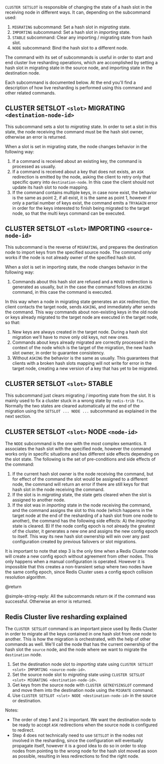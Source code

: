 `CLUSTER SETSLOT` is responsible of changing the state of a hash slot in the
receiving node in different ways. It can, depending on the subcommand used:

1. `MIGRATING` subcommand: Set a hash slot in _migrating_ state.
2. `IMPORTING` subcommand: Set a hash slot in _importing_ state.
3. `STABLE` subcommand: Clear any importing / migrating state from hash slot.
4. `NODE` subcommand: Bind the hash slot to a different node.

The command with its set of subcommands is useful in order to start and end
cluster live resharding operations, which are accomplished by setting a hash
slot in migrating state in the source node, and importing state in the
destination node.

Each subcommand is documented below. At the end you'll find a description of how
live resharding is performed using this command and other related commands.

## CLUSTER SETSLOT `<slot>` MIGRATING `<destination-node-id>`

This subcommand sets a slot to _migrating_ state. In order to set a slot in this
state, the node receiving the command must be the hash slot owner, otherwise an
error is returned.

When a slot is set in migrating state, the node changes behavior in the
following way:

1. If a command is received about an existing key, the command is processed as
   usually.
2. If a command is received about a key that does not exists, an `ASK`
   redirection is emitted by the node, asking the client to retry only that
   specific query into `destination-node`. In this case the client should not
   update its hash slot to node mapping.
3. If the command contains multiple keys, in case none exist, the behavior is
   the same as point 2, if all exist, it is the same as point 1, however if only
   a partial number of keys exist, the command emits a `TRYAGAIN` error in order
   for the keys interested to finish being migrated to the target node, so that
   the multi keys command can be executed.

## CLUSTER SETSLOT `<slot>` IMPORTING `<source-node-id>`

This subcommand is the reverse of `MIGRATING`, and prepares the destination node
to import keys from the specified source node. The command only works if the
node is not already owner of the specified hash slot.

When a slot is set in importing state, the node changes behavior in the
following way:

1. Commands about this hash slot are refused and a `MOVED` redirection is
   generated as usually, but in the case the command follows an `ASKING`
   command, in this case the command is executed.

In this way when a node in migrating state generates an `ASK` redirection, the
client contacts the target node, sends `ASKING`, and immediately after sends the
command. This way commands about non-existing keys in the old node or keys
already migrated to the target node are executed in the target node, so that:

1. New keys are always created in the target node. During a hash slot migration
   we'll have to move only old keys, not new ones.
2. Commands about keys already migrated are correctly processed in the context
   of the node which is the target of the migration, the new hash slot owner, in
   order to guarantee consistency.
3. Without `ASKING` the behavior is the same as usually. This guarantees that
   clients with a broken hash slots mapping will not write for error in the
   target node, creating a new version of a key that has yet to be migrated.

## CLUSTER SETSLOT `<slot>` STABLE

This subcommand just clears migrating / importing state from the slot. It is
mainly used to fix a cluster stuck in a wrong state by `redis-trib fix`.
Normally the two states are cleared automatically at the end of the migration
using the `SETSLOT ... NODE ...` subcommand as explained in the next section.

## CLUSTER SETSLOT `<slot>` NODE `<node-id>`

The `NODE` subcommand is the one with the most complex semantics. It associates
the hash slot with the specified node, however the command works only in
specific situations and has different side effects depending on the slot state.
The following is the set of pre-conditions and side effects of the command:

1. If the current hash slot owner is the node receiving the command, but for
   effect of the command the slot would be assigned to a different node, the
   command will return an error if there are still keys for that hash slot in
   the node receiving the command.
2. If the slot is in _migrating_ state, the state gets cleared when the slot is
   assigned to another node.
3. If the slot was in _importing_ state in the node receiving the command, and
   the command assigns the slot to this node (which happens in the target node
   at the end of the resharding of a hash slot from one node to another), the
   command has the following side effects: A) the _importing_ state is cleared.
   B) If the node config epoch is not already the greatest of the cluster, it
   generates a new one and assigns the new config epoch to itself. This way its
   new hash slot ownership will win over any past configuration created by
   previous failovers or slot migrations.

It is important to note that step 3 is the only time when a Redis Cluster node
will create a new config epoch without agreement from other nodes. This only
happens when a manual configuration is operated. However it is impossible that
this creates a non-transient setup where two nodes have the same config epoch,
since Redis Cluster uses a config epoch collision resolution algorithm.

@return

@simple-string-reply: All the subcommands return `OK` if the command was
successful. Otherwise an error is returned.

## Redis Cluster live resharding explained

The `CLUSTER SETSLOT` command is an important piece used by Redis Cluster in
order to migrate all the keys contained in one hash slot from one node to
another. This is how the migration is orchestrated, with the help of other
commands as well. We'll call the node that has the current ownership of the hash
slot the `source` node, and the node where we want to migrate the `destination`
node.

1. Set the destination node slot to _importing_ state using
   `CLUSTER SETSLOT <slot> IMPORTING <source-node-id>`.
2. Set the source node slot to _migrating_ state using
   `CLUSTER SETSLOT <slot> MIGRATING <destination-node-id>`.
3. Get keys from the source node with `CLUSTER GETKEYSINSLOT` command and move
   them into the destination node using the `MIGRATE` command.
4. Use `CLUSTER SETSLOT <slot> NODE <destination-node-id>` in the source or
   destination.

Notes:

- The order of step 1 and 2 is important. We want the destination node to be
  ready to accept `ASK` redirections when the source node is configured to
  redirect.
- Step 4 does not technically need to use `SETSLOT` in the nodes not involved in
  the resharding, since the configuration will eventually propagate itself,
  however it is a good idea to do so in order to stop nodes from pointing to the
  wrong node for the hash slot moved as soon as possible, resulting in less
  redirections to find the right node.
